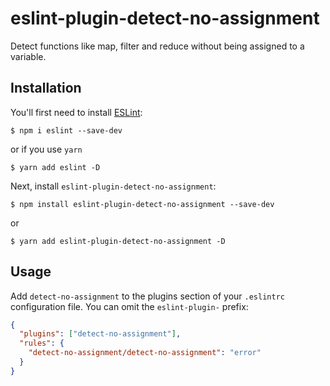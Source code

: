 # eslint-plugin-detect-no-assignment

Detect functions like map, filter and reduce without being assigned to a variable.

## Installation

You'll first need to install [ESLint](http://eslint.org):

```
$ npm i eslint --save-dev
```

or if you use `yarn`

```
$ yarn add eslint -D
```

Next, install `eslint-plugin-detect-no-assignment`:

```
$ npm install eslint-plugin-detect-no-assignment --save-dev
```

or

```
$ yarn add eslint-plugin-detect-no-assignment -D
```

## Usage

Add `detect-no-assignment` to the plugins section of your `.eslintrc` configuration file. You can omit the `eslint-plugin-` prefix:

```json
{
  "plugins": ["detect-no-assignment"],
  "rules": {
    "detect-no-assignment/detect-no-assignment": "error"
  }
}
```
